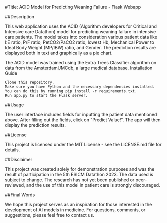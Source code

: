 #Title: ACID Model for Predicting Weaning Failure - Flask Webapp

##Description

This web application uses the ACID (Algorithm developers for Critical and Intensive care Datathon) model for predicting weaning failure in intensive care patients. The model takes into consideration various patient data like I:E ratio, P/F ratio, PetCO2/PaCO2 ratio, lowest Hb, Mechanical Power to Ideal Body Weight (MP/IBW) ratio, and Gender. The prediction results are displayed both in text and graphically as a pie chart.

The ACID model was trained using the Extra Trees Classifier algorithm on data from the AmsterdamUMCdb, a large medical database.
Installation Guide

    Clone this repository.
    Make sure you have Python and the necessary dependencies installed. You can do this by running pip install -r requirements.txt.
    Run app.py to start the Flask server.


##Usage

The user interface includes fields for inputting the patient data mentioned above. After filling out the fields, click on "Predict Value!". The app will then display the prediction results.


##License

This project is licensed under the MIT License - see the LICENSE.md file for details.


##Disclaimer

This project was created solely for demonstration purposes and was the result of participation in the 5th ESICM Datathon 2023. The data used is subject to change. The research has not yet been published or peer-reviewed, and the use of this model in patient care is strongly discouraged.


##Final Words

We hope this project serves as an inspiration for those interested in the development of AI models in medicine. For questions, comments, or suggestions, please feel free to contact us.